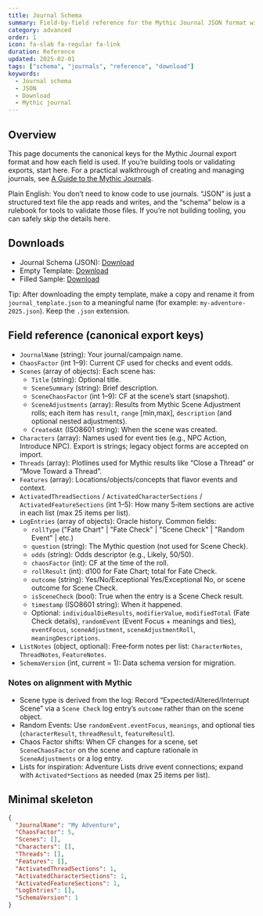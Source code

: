 ```yaml
---
title: Journal Schema
summary: Field-by-field reference for the Mythic Journal JSON format with a minimal example and local downloads.
category: advanced
order: 1
icon: fa-slab fa-regular fa-link
duration: Reference
updated: 2025-02-01
tags: ["schema", "journals", "reference", "download"]
keywords:
  - Journal schema
  - JSON
  - Download
  - Mythic journal
---
```

## Overview

This page documents the canonical keys for the Mythic Journal export format and how each field is used. If you’re building tools or validating exports, start here. For a practical walkthrough of creating and managing journals, see [A Guide to the Mythic Journals](/resources/guide-to-the-mythic-journals/).

Plain English: You don’t need to know code to use journals. “JSON” is just a structured text file the app reads and writes, and the “schema” below is a rulebook for tools to validate those files. If you’re not building tooling, you can safely skip the details here.

## Downloads

- Journal Schema (JSON): [Download](/downloads/journal.schema.json)
- Empty Template: [Download](/downloads/journal_template.json)
- Filled Sample: [Download](/downloads/journal_sample.json)

Tip: After downloading the empty template, make a copy and rename it from `journal_template.json` to a meaningful name (for example: `my-adventure-2025.json`). Keep the `.json` extension.

## Field reference (canonical export keys)
- `JournalName` (string): Your journal/campaign name.
- `ChaosFactor` (int 1–9): Current CF used for checks and event odds.
- `Scenes` (array of objects): Each scene has:
  - `Title` (string): Optional title.
  - `SceneSummary` (string): Brief description.
  - `SceneChaosFactor` (int 1–9): CF at the scene’s start (snapshot).
  - `SceneAdjustments` (array): Results from Mythic Scene Adjustment rolls; each item has `result`, `range` [min,max], `description` (and optional nested adjustments).
  - `CreatedAt` (ISO8601 string): When the scene was created.
- `Characters` (array<string>): Names used for event ties (e.g., NPC Action, Introduce NPC). Export is strings; legacy object forms are accepted on import.
- `Threads` (array<string>): Plotlines used for Mythic results like “Close a Thread” or “Move Toward a Thread”.
- `Features` (array<string>): Locations/objects/concepts that flavor events and context.
- `ActivatedThreadSections` / `ActivatedCharacterSections` / `ActivatedFeatureSections` (int 1–5): How many 5‑item sections are active in each list (max 25 items per list).
- `LogEntries` (array of objects): Oracle history. Common fields:
  - `rollType` ("Fate Chart" | "Fate Check" | "Scene Check" | "Random Event" | etc.)
  - `question` (string): The Mythic question (not used for Scene Check).
  - `odds` (string): Odds descriptor (e.g., Likely, 50/50).
  - `chaosFactor` (int): CF at the time of the roll.
  - `rollResult` (int): d100 for Fate Chart; total for Fate Check.
  - `outcome` (string): Yes/No/Exceptional Yes/Exceptional No, or scene outcome for Scene Check.
  - `isSceneCheck` (bool): True when the entry is a Scene Check result.
  - `timestamp` (ISO8601 string): When it happened.
  - Optional: `individualDieResults`, `modifierValue`, `modifiedTotal` (Fate Check details),
    `randomEvent` (Event Focus + meanings and ties), `eventFocus`, `sceneAdjustment`, `sceneAdjustmentRoll`, `meaningDescriptions`.
- `ListNotes` (object, optional): Free‑form notes per list: `CharacterNotes`, `ThreadNotes`, `FeatureNotes`.
- `SchemaVersion` (int, current = 1): Data schema version for migration.

### Notes on alignment with Mythic

- Scene type is derived from the log: Record “Expected/Altered/Interrupt Scene” via a `Scene Check` log entry’s `outcome` rather than on the scene object.
- Random Events: Use `randomEvent.eventFocus`, `meanings`, and optional ties (`characterResult`, `threadResult`, `featureResult`).
- Chaos Factor shifts: When CF changes for a scene, set `SceneChaosFactor` on the scene and capture rationale in `SceneAdjustments` or a log entry.
- Lists for inspiration: Adventure Lists drive event connections; expand with `Activated*Sections` as needed (max 25 items per list).

## Minimal skeleton
```json
{
  "JournalName": "My Adventure",
  "ChaosFactor": 5,
  "Scenes": [],
  "Characters": [],
  "Threads": [],
  "Features": [],
  "ActivatedThreadSections": 1,
  "ActivatedCharacterSections": 1,
  "ActivatedFeatureSections": 1,
  "LogEntries": [],
  "SchemaVersion": 1
}
```
